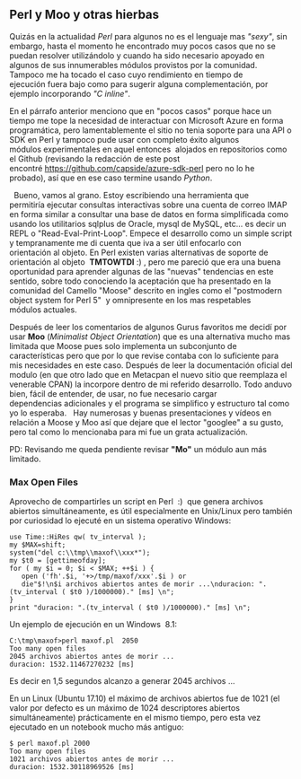 ## Perl y Moo y otras hierbas

Quizás en la actualidad *Perl* para algunos no es el lenguaje mas *"sexy"*, sin embargo, hasta el momento he encontrado muy pocos casos que no se puedan resolver utilizándolo y cuando ha sido necesario apoyado en algunos de sus innumerables módulos provistos por la comunidad. Tampoco me ha tocado el caso cuyo rendimiento en tiempo de ejecución fuera bajo como para sugerir alguna complementación, por ejemplo incorporando _"C inline"_.

En el párrafo anterior menciono que en "pocos casos" porque hace un tiempo me tope la necesidad de interactuar con Microsoft Azure en forma programática, pero lamentablemente el sitio no tenia soporte para una API o SDK en Perl y tampoco pude usar con completo éxito algunos módulos experimentales en aquel entonces  alojados en repositorios como el Github (revisando la redacción de este post encontré https://github.com/capside/azure-sdk-perl pero no lo he probado), así que en ese caso termine usando *Python*.

 
Bueno, vamos al grano. Estoy escribiendo una herramienta que permitiría ejecutar consultas interactivas sobre una cuenta de correo IMAP en forma similar a consultar una base de datos en forma simplificada como usando los utilitarios sqlplus de Oracle, mysql de MySQL, etc... es decir un REPL o "Read-Eval-Print-Loop". Empece el desarrollo como un simple script y tempranamente me di cuenta que iva a ser útil enfocarlo con orientación al objeto. En Perl existen varias alternativas de soporte de orientación al objeto  __TMTOWTDI__ :) , pero me pareció que era una buena oportunidad para aprender algunas de las "nuevas" tendencias en este sentido, sobre todo conociendo la aceptación que ha presentado en la comunidad del Camello "Moose" descrito en ingles como el "postmodern object system for Perl 5"  y omnipresente en los mas respetables módulos actuales.

Después de leer los comentarios de algunos Gurus favoritos me decidí por usar **Moo** (*Minimalist Object Orientation*) que es una alternativa mucho mas limitada que Moose pues solo implementa un subconjunto de características pero que por lo que revise contaba con lo suficiente para mis necesidades en este caso. Después de leer la documentación oficial del modulo (en que otro lado que en Metacpan el nuevo sitio que reemplaza el venerable CPAN) la incorpore dentro de mi referido desarrollo. Todo anduvo bien, fácil de entender, de usar, no fue necesario cargar dependencias adicionales y el programa se simplifico y estructuro tal como yo lo esperaba.
 
Hay numerosas y buenas presentaciones y vídeos en relación a Moose y Moo así que dejare que el lector "googlee" a su gusto, pero tal como lo mencionaba para mi fue un grata actualización. 


PD: Revisando me queda pendiente revisar __"Mo"__ un módulo aun más limitado.

### Max Open Files

Aprovecho de compartirles un script en Perl  :)  que genera archivos abiertos simultáneamente, es útil especialmente en Unix/Linux pero también por curiosidad lo ejecuté en un sistema operativo Windows:

```
use Time::HiRes qw( tv_interval );
my $MAX=shift;
system("del c:\\tmp\\maxof\\xxx*");
my $t0 = [gettimeofday];
for ( my $i = 0; $i < $MAX; ++$i ) {
   open ('fh'.$i, '+>/tmp/maxof/xxx'.$i ) or
   die"$!\n$i archivos abiertos antes de morir ...\nduracion: ".(tv_interval ( $t0 )/1000000)." [ms] \n";
}
print "duracion: ".(tv_interval ( $t0 )/1000000)." [ms] \n";
```

Un ejemplo de ejecución en un Windows  8.1:

```
C:\tmp\maxof>perl maxof.pl  2050
Too many open files
2045 archivos abiertos antes de morir ...
duracion: 1532.11467270232 [ms]
```

Es decir en 1,5 segundos alcanzo a generar 2045 archivos ...

En un Linux (Ubuntu 17.10) el máximo de archivos abiertos fue de 1021 (el valor por defecto es un máximo de 1024 descriptores abiertos simultáneamente) prácticamente en el mismo tiempo, pero esta vez ejecutado en un notebook mucho más antiguo:

```
$ perl maxof.pl 2000
Too many open files
1021 archivos abiertos antes de morir ...
duracion: 1532.30118969526 [ms]
```
